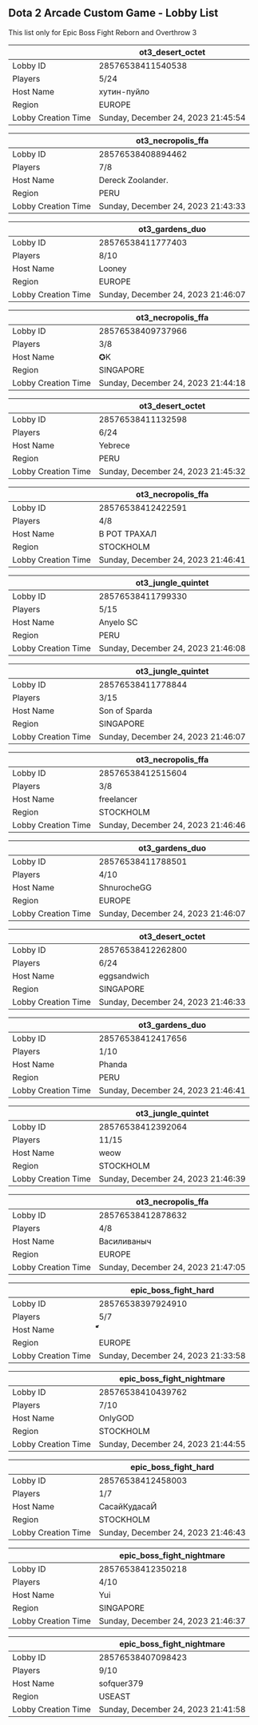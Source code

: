 ## Dota 2 Arcade Custom Game - Lobby List

This list only for Epic Boss Fight Reborn and Overthrow 3

|  | ot3_desert_octet |
| ------ | ------ |
| Lobby ID | 28576538411540538 |
| Players | 5/24 |
| Host Name | хутин-пуйло |
| Region | EUROPE |
| Lobby Creation Time | Sunday, December 24, 2023 21:45:54 |


|  | ot3_necropolis_ffa |
| ------ | ------ |
| Lobby ID | 28576538408894462 |
| Players | 7/8 |
| Host Name | Dereck Zoolander. |
| Region | PERU |
| Lobby Creation Time | Sunday, December 24, 2023 21:43:33 |


|  | ot3_gardens_duo |
| ------ | ------ |
| Lobby ID | 28576538411777403 |
| Players | 8/10 |
| Host Name | Looney |
| Region | EUROPE |
| Lobby Creation Time | Sunday, December 24, 2023 21:46:07 |


|  | ot3_necropolis_ffa |
| ------ | ------ |
| Lobby ID | 28576538409737966 |
| Players | 3/8 |
| Host Name | ✪K |
| Region | SINGAPORE |
| Lobby Creation Time | Sunday, December 24, 2023 21:44:18 |


|  | ot3_desert_octet |
| ------ | ------ |
| Lobby ID | 28576538411132598 |
| Players | 6/24 |
| Host Name | Yebrece |
| Region | PERU |
| Lobby Creation Time | Sunday, December 24, 2023 21:45:32 |


|  | ot3_necropolis_ffa |
| ------ | ------ |
| Lobby ID | 28576538412422591 |
| Players | 4/8 |
| Host Name | В РОТ ТРАХАЛ |
| Region | STOCKHOLM |
| Lobby Creation Time | Sunday, December 24, 2023 21:46:41 |


|  | ot3_jungle_quintet |
| ------ | ------ |
| Lobby ID | 28576538411799330 |
| Players | 5/15 |
| Host Name | Anyelo SC |
| Region | PERU |
| Lobby Creation Time | Sunday, December 24, 2023 21:46:08 |


|  | ot3_jungle_quintet |
| ------ | ------ |
| Lobby ID | 28576538411778844 |
| Players | 3/15 |
| Host Name | Son of Sparda |
| Region | SINGAPORE |
| Lobby Creation Time | Sunday, December 24, 2023 21:46:07 |


|  | ot3_necropolis_ffa |
| ------ | ------ |
| Lobby ID | 28576538412515604 |
| Players | 3/8 |
| Host Name | freelancer |
| Region | STOCKHOLM |
| Lobby Creation Time | Sunday, December 24, 2023 21:46:46 |


|  | ot3_gardens_duo |
| ------ | ------ |
| Lobby ID | 28576538411788501 |
| Players | 4/10 |
| Host Name | ShnurocheGG |
| Region | EUROPE |
| Lobby Creation Time | Sunday, December 24, 2023 21:46:07 |


|  | ot3_desert_octet |
| ------ | ------ |
| Lobby ID | 28576538412262800 |
| Players | 6/24 |
| Host Name | eggsandwich |
| Region | SINGAPORE |
| Lobby Creation Time | Sunday, December 24, 2023 21:46:33 |


|  | ot3_gardens_duo |
| ------ | ------ |
| Lobby ID | 28576538412417656 |
| Players | 1/10 |
| Host Name | Phanda |
| Region | PERU |
| Lobby Creation Time | Sunday, December 24, 2023 21:46:41 |


|  | ot3_jungle_quintet |
| ------ | ------ |
| Lobby ID | 28576538412392064 |
| Players | 11/15 |
| Host Name | weow |
| Region | STOCKHOLM |
| Lobby Creation Time | Sunday, December 24, 2023 21:46:39 |


|  | ot3_necropolis_ffa |
| ------ | ------ |
| Lobby ID | 28576538412878632 |
| Players | 4/8 |
| Host Name | Василиваныч |
| Region | EUROPE |
| Lobby Creation Time | Sunday, December 24, 2023 21:47:05 |


|  | epic_boss_fight_hard |
| ------ | ------ |
| Lobby ID | 28576538397924910 |
| Players | 5/7 |
| Host Name | ๋๋๋็็็็็็็ |
| Region | EUROPE |
| Lobby Creation Time | Sunday, December 24, 2023 21:33:58 |


|  | epic_boss_fight_nightmare |
| ------ | ------ |
| Lobby ID | 28576538410439762 |
| Players | 7/10 |
| Host Name | OnlyGOD |
| Region | STOCKHOLM |
| Lobby Creation Time | Sunday, December 24, 2023 21:44:55 |


|  | epic_boss_fight_hard |
| ------ | ------ |
| Lobby ID | 28576538412458003 |
| Players | 1/7 |
| Host Name | СасайКудасаЙ |
| Region | STOCKHOLM |
| Lobby Creation Time | Sunday, December 24, 2023 21:46:43 |


|  | epic_boss_fight_nightmare |
| ------ | ------ |
| Lobby ID | 28576538412350218 |
| Players | 4/10 |
| Host Name | Yui |
| Region | SINGAPORE |
| Lobby Creation Time | Sunday, December 24, 2023 21:46:37 |


|  | epic_boss_fight_nightmare |
| ------ | ------ |
| Lobby ID | 28576538407098423 |
| Players | 9/10 |
| Host Name | sofquer379 |
| Region | USEAST |
| Lobby Creation Time | Sunday, December 24, 2023 21:41:58 |


